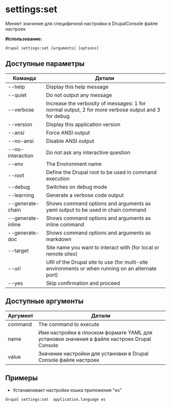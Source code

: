 # settings:set
Меняет значение для специфичной настройки в DrupalConsole файле настроек

**Использование:**
```
drupal settings:set [arguments] [options]
```

## Доступные параметры
Команда | Детали
-------|-------------
--help | Display this help message
--quiet | Do not output any message
--verbose | Increase the verbosity of messages: 1 for normal output, 2 for more verbose output and 3 for debug
--version | Display this application version
--ansi | Force ANSI output
--no-ansi | Disable ANSI output
--no-interaction | Do not ask any interactive question
--env | The Environment name
--root | Define the Drupal root to be used in command execution
--debug | Switches on debug mode
--learning | Generate a verbose code output
--generate-chain | Shows command options and arguments as yaml output to be used in chain command
--generate-inline | Shows command options and arguments as inline command
--generate-doc | Shows command options and arguments as markdown
--target | Site name you want to interact with (for local or remote sites)
--uri | URI of the Drupal site to use (for multi-site environments or when running on an alternate port)
--yes | Skip confirmation and proceed

## Доступные аргументы
Аргумент | Детали
---------|-------------
command | The command to execute
name | Имя настройки в плоском формате YAML для установки значения в файле настроек Drupal Console
value | Значение настройки для установки в Drupal Console файле настроек

## Примеры
* Устанавливает настройки языка приложения "es"
```
drupal settings:set  application.language es
```
